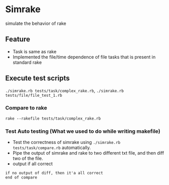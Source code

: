 # Simrake
simulate the behavior of rake

## Feature
- Task is same as rake
- Implemented the file/time dependence of file tasks that is present in standard rake

## Execute test scripts
`./simrake.rb tests/task/complex_rake.rb`, `./simrake.rb tests/file/file_test_1.rb`

### Compare to rake
`rake --rakefile tests/task/complex_rake.rb`

### Test Auto testing (What we used to do while writing makefile)
- Test the correctness of simrake using `./simrake.rb tests/task/compare.rb` automatically.
- Pipe the output of simrake and rake to two different txt file, and then diff two of the file.
- output if all correct
```
if no output of diff, then it'a all correct
end of compare
```
